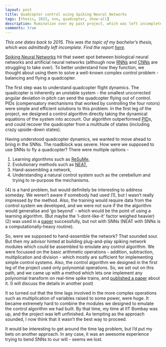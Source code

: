 ```yaml
---
layout: post
title: Quadcopter control using Spiking Neural Networks
tags: [thesis, 2015, snn, quadcopter, show-all]
description: Rumination over my past project, which was left incomplete partly by a roadblock.
comments: true
---
```


*This one dates back to 2015. This was the topic of my bachelor’s thesis, which was admittedly left incomplete. Find the report [here][thesis].*

[Spiking Neural Networks][snn] hit that sweet spot between biological neural networks and artificial neural networks (although now [RNNs][rnn] and [CNNs][cnn] are struggling to take over). To better understand how they function, we thought about using them to solve a well-known complex control problem - balancing and flying a quadcopter. 

The first step was to understand quadcopter flight dynamics. The quadcopter is inherently an unstable system - the smallest uncorrected angular deviation in pitch can send the quadcopter flying out of control. PIDs (compensatory mechanisms that worked by controlling the four rotors) were simple and efficient solutions to this problem. In the first leg of the project, we designed a control algorithm directly taking the dynamical equations of the system into account. Our algorithm outperformed [PID][pid]s, and could recover the quadcopter from a multitude of states (including crazy upside-down states). 

Having understood quadcopter dynamics, we wanted to move ahead to bring in the SNNs. The roadblock was severe. How were we supposed to use SNNs to fly a quadcopter? There were multiple options -

1. Learning algorithms such as [ReSuMe][resume], 
2. Evolutionary methods such as [NEAT][neat],
3. Hand-assembling a network,
4. Understanding a natural control system such as the cerebellum and trying to re-purpose the mechanisms. 

(4) is a hard problem, but would definitely be interesting to address someday. We weren’t aware if somebody had used (1), but I wasn’t really impressed by the method. Also, the training would require data from the control system we developed, and we were not sure if the the algorithm would generalise and ‘go beyond’ - which would be the point of using a learning algorithm. (But maybe the ‘i-dont-like-it' factor weighed heavier) (2) was used in a [paper][neat-quad] successfully, but not with SNNs (NEAT with SNNs is a computationally-heavy routine).

So, were we supposed to hand-assemble the network? That sounded sour. But then my advisor hinted at building plug-and-play spiking network modules which could be assembled to emulate any control algorithm. We were focussed on the basic arithmetic operations - addition, subtraction, multiplication and division - which mostly are sufficient for implementing simple control systems. Also, the control algorithm we designed in the first leg of the project used only polynomial operations. So, we set out on this path, and we came up with a method which lets one implement any polynomial transform on real-time spike trains, and [published a paper][ijcnn] about it. (I will discuss the details in another post)

It so turned out that the time lags involved in the more complex operations such as multiplication of variables raised to some power, were huge. It became extremely hard to combine the modules we designed to emulate the control algorithm we had built. By that time, my time at IIT Bombay was up, and the project was left unfinished. As tempting as the approach sounded, I now think that it wasn’t the best way to proceed.

It would be interesting to get around the time lag problem, but I’d put my bets on another approach. In any case, it was an awesome experience trying to bend SNNs to our will - seems we lost.

[thesis]: https://dx.doi.org/10.6084/m9.figshare.1582657.v1
[snn]: https://en.wikipedia.org/wiki/Spiking_neural_network
[rnn]: http://karpathy.github.io/2015/05/21/rnn-effectiveness/
[cnn]: http://arxiv.org/abs/1605.07678
[pid]: https://en.wikipedia.org/wiki/PID_controller
[resume]: http://citeseerx.ist.psu.edu/viewdoc/download?doi=10.1.1.60.6325&rep=rep1&type=pdf
[neat]: http://citeseerx.ist.psu.edu/viewdoc/download?doi=10.1.1.28.5457&rep=rep1&type=pdf
[neat-quad]: http://classes.engr.oregonstate.edu/mime/fall2010/me537/Papers/NN_EA_application_shepherd.pdf
[ijcnn]: http://dx.doi.org/10.1109/IJCNN.2015.7280822